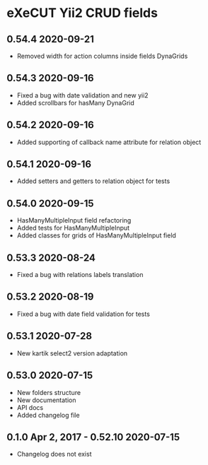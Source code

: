 eXeCUT Yii2 CRUD fields
==============================================

0.54.4 2020-09-21
---
- Removed width for action columns inside fields DynaGrids

0.54.3 2020-09-16
---
- Fixed a bug with date validation and new yii2
- Added scrollbars for hasMany DynaGrid

0.54.2 2020-09-16
---
- Added supporting of callback name attribute for relation object

0.54.1 2020-09-16
---
- Added setters and getters to relation object for tests

0.54.0 2020-09-15
---
- HasManyMultipleInput field refactoring
- Added tests for HasManyMultipleInput
- Added classes for grids of HasManyMultipleInput field

0.53.3 2020-08-24
---
- Fixed a bug with relations labels translation

0.53.2 2020-08-19
---
- Fixed a bug with date field validation for tests

0.53.1 2020-07-28
---
- New kartik select2 version adaptation

0.53.0 2020-07-15
---------------------
- New folders structure
- New documentation
- API docs
- Added changelog file

0.1.0 Apr 2, 2017 - 0.52.10 2020-07-15
----
- Changelog does not exist